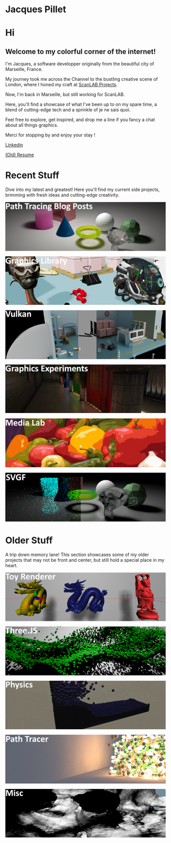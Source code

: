 
# Jacques Pillet

# Hi

## Welcome to my colorful corner of the internet! 

I'm Jacques, a software developper originally from the beautiful city of Marseille, France. 

My journey took me across the Channel to the bustling creative scene of London, where I honed my craft at [ScanLAB Projects](https://scanlabprojects.co.uk/). 

Now, I'm back in Marseille, but still working for ScanLAB.

Here, you'll find a showcase of what I've been up to on my spare time, a blend of cutting-edge tech and a sprinkle of je ne sais quoi. 

Feel free to explore, get inspired, and drop me a line if you fancy a chat about all things graphics. 

Merci for stopping by and enjoy your stay !

[Linkedin](https://www.linkedin.com/in/jacques-pillet-87bb5697/)

[(Old) Resume](https://github.com/jacquespillet/jacquespillet.github.io/raw/main/CV%20Jacques.pdf)


# Recent Stuff

Dive into my latest and greatest! Here you'll find my current side projects, brimming with fresh ideas and cutting-edge creativity.


[![Path Tracing Blog Posts](Images/Home/GPUPT.png)](GPUPT)

[![Graphics Library (gfx)](Images/Home/gfx.PNG)](gfx)

[![Vulkan](Images/Home/vulkan.PNG)](Vulkan)

[![Graphics Experiments](Images/Home/Experiments.PNG)](Experiments)

[![Media Lab](Images/Home/Lab.PNG)](Lab)

[![SVGF](Images/Home/SVGF.PNG)](SVGF)


# Older Stuff

A trip down memory lane! This section showcases some of my older projects that may not be front and center, but still hold a special place in my heart.

[![Toy Engine](Images/Home/Kikoo.PNG)](Engine)

[![ThreeJS Experiments](Images/Home/Three.PNG)](Threejs)

[![Physics Experiments](Images/Home/Physics.PNG)](Physics)

[![Path Tracer](Images/Home/PT.PNG)](PathTracing)

[![Misc](Images/Home/Misc.PNG)](Misc)
